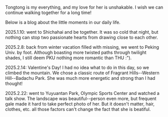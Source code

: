 Tongtong is my everything, and my love for her is unshakable. I wish we can continue walking together for a long time! 

Below is a blog about the little moments in our daily life.

2025.1.10: went to Shichahai and be together. It was so cold that night, but nothing can stop two passionate hearts from drawing close to each other.

2025.2.8: back from winter vacation filled with missing, we went to Peking Univ. by foot. Although boasting more twisted paths through twilight shades, I still deem PKU nothing more romantic than THU :").

2025.2.14: Valentine's Day! I had no idea what to do in this day, so we climbed the mountain. We chose a classic route of Fragrant Hills--Western Hill--Badachu Park. She was much more energetic and strong than I had thought!

2025.2.22: went to Yuyuantan Park, Olympic Sports Center and watched a talk show. The landscape was beautiful--person even more, but frequent gale made it hard to take perfect photo of her. But it doesn't matter, hair, clothes, etc. all those factors can't change the fact that she is beatiful. 